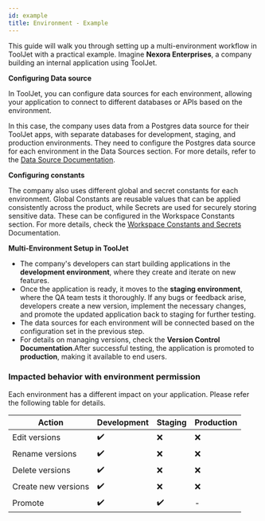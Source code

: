 ```yaml
---
id: example
title: Environment - Example
---
```


This guide will walk you through setting up a multi-environment workflow in ToolJet with a practical example. Imagine **Nexora Enterprises**, a company building an internal application using ToolJet.

**Configuring Data source**

In ToolJet, you can configure data sources for each environment, allowing your application to connect to different databases or APIs based on the environment. 

In this case, the company uses data from a Postgres data source for their ToolJet apps, with separate databases for development, staging, and production environments. They need to configure the Postgres data source for each environment in the Data Sources section. For more details, refer to the [Data Source Documentation](http://d).


**Configuring constants**

The company also uses different global and secret constants for each environment. Global Constants are reusable values that can be applied consistently across the product, while Secrets are used for securely storing sensitive data. These can be configured in the Workspace Constants section. For more details, check the [Workspace Constants and Secrets](http://s) Documentation.

**Multi-Environment Setup in ToolJet**

- The company's developers can start building applications in the **development environment**, where they create and iterate on new features.
- Once the application is ready, it moves to the **staging environment**, where the QA team tests it thoroughly. If any bugs or feedback arise, developers create a new version, implement the necessary changes, and promote the updated application back to staging for further testing.
- The data sources for each environment will be connected based on the configuration set in the previous step.
- For details on managing versions, check the **Version Control Documentation**.After successful testing, the application is promoted to **production**, making it available to end users.

### Impacted behavior with environment permission 

Each environment has a different impact on your application. Please refer the following table for details.

| Action             | Development | Staging | Production |
|--------------------|------------|---------|------------|
| Edit versions     | ✔️         | ❌      | ❌         |
| Rename versions   | ✔️         | ❌      | ❌         |
| Delete versions   | ✔️         | ❌      | ❌         |
| Create new versions | ✔️      | ❌      | ❌         |
| Promote           | ✔️         | ✔️      | -          |
